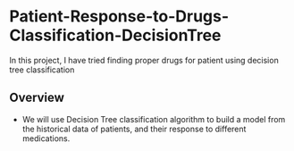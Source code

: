 # Patient-Response-to-Drugs-Classification-DecisionTree
In this project, I have tried finding proper drugs for patient using decision tree classification
## Overview
- We will use Decision Tree classification algorithm to build a model from the historical data of patients, and their response to different medications.
